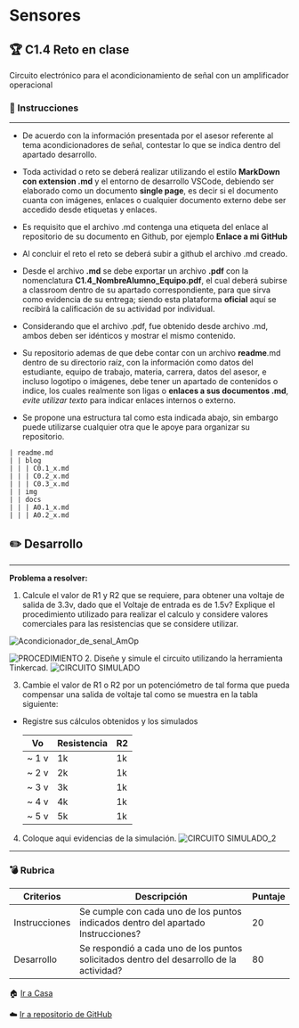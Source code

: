 # Sensores
## :trophy: C1.4 Reto en clase

Circuito electrónico para el acondicionamiento de señal con un amplificador operacional

### :blue_book: Instrucciones

___

- De acuerdo con la información presentada por el asesor referente al tema acondicionadores de señal, contestar lo que se indica dentro del apartado desarrollo.

- Toda actividad o reto se deberá realizar utilizando el estilo **MarkDown con extension .md** y el entorno de desarrollo VSCode, debiendo ser elaborado como un documento **single page**, es decir si el documento cuanta con imágenes, enlaces o cualquier documento externo debe ser accedido desde etiquetas y enlaces.
- Es requisito que el archivo .md contenga una etiqueta del enlace al repositorio de su documento en Github, por ejemplo **Enlace a mi GitHub**
- Al concluir el reto el reto se deberá subir a github el archivo .md creado.
- Desde el archivo **.md** se debe exportar un archivo **.pdf** con la nomenclatura **C1.4_NombreAlumno_Equipo.pdf**, el cual deberá subirse a classroom dentro de su apartado correspondiente, para que sirva como evidencia de su entrega; siendo esta plataforma **oficial** aquí se recibirá la calificación de su actividad por individual.
- Considerando que el archivo .pdf, fue obtenido desde archivo .md, ambos deben ser idénticos y mostrar el mismo contenido.
- Su repositorio ademas de que debe contar con un archivo **readme**.md dentro de su directorio raíz, con la información como datos del estudiante, equipo de trabajo, materia, carrera, datos del asesor, e incluso logotipo o imágenes, debe tener un apartado de contenidos o indice, los cuales realmente son ligas o **enlaces a sus documentos .md**, _evite utilizar texto_ para indicar enlaces internos o externo.
- Se propone una estructura tal como esta indicada abajo, sin embargo puede utilizarse cualquier otra que le apoye para organizar su repositorio.

```  
| readme.md
| | blog
| | | C0.1_x.md
| | | C0.2_x.md
| | | C0.3_x.md
| | img
| | docs
| | | A0.1_x.md
| | | A0.2_x.md
```


## :pencil2: Desarrollo

___

**Problema a resolver:**

1. Calcule el valor de R1 y R2 que se requiere, para obtener una voltaje de salida de 3.3v, dado que el
Voltaje de entrada es de 1.5v? Explique el procedimiento utilizado para realizar el calculo y considere
valores comerciales para las resistencias que se considere utilizar.

![Acondicionador_de_senal_AmOp](./Blog/C1.4_Acondicionador_De_Señal/Imagenes/Imagen_1.png)


![PROCEDIMIENTO](./Blog/C1.4_Acondicionador_De_Señal/Imagenes/Imagen_2.png)
2. Diseñe y simule el circuito utilizando la herramienta Tinkercad.
  ![CIRCUITO SIMULADO](./Blog/C1.4_Acondicionador_De_Señal/Imagenes/Imagen_3.png)


3. Cambie el valor de R1 o R2 por un potenciómetro de tal forma que pueda compensar una salida de
voltaje tal como se muestra en la tabla siguiente:

+  Registre sus cálculos obtenidos y los simulados

    Vo | Resistencia | R2
    ---------|----------|---|
    ~ 1 v |  1k  |   1k  |
    ~ 2 v |   2k |  1k    |
    ~ 3 v |  3k  |   1k   |
    ~ 4 v |   4k |   1k   |
    ~ 5 v |   5k |   1k   |

4. Coloque aqui evidencias de la simulación.
 ![CIRCUITO SIMULADO_2](./Blog/C1.4_Acondicionador_De_Señal/Imagenes/Imagen_4.png)

___

### :bomb: Rubrica

| Criterios     | Descripción                                                                                  | Puntaje |
| ------------- | -------------------------------------------------------------------------------------------- | ------- |
| Instrucciones | Se cumple con cada uno de los puntos indicados dentro del apartado Instrucciones?            | 20 |
| Desarrollo    | Se respondió a cada uno de los puntos solicitados dentro del desarrollo de la actividad?     | 80      |

:house: [Ir a Casa]([../readme.md](https://github.com/Josejgr27/Sistemas_Programables))

:cloud: [Ir a repositorio de GitHub](https://github.com/Josejgr27/Sistemas_Programables)
